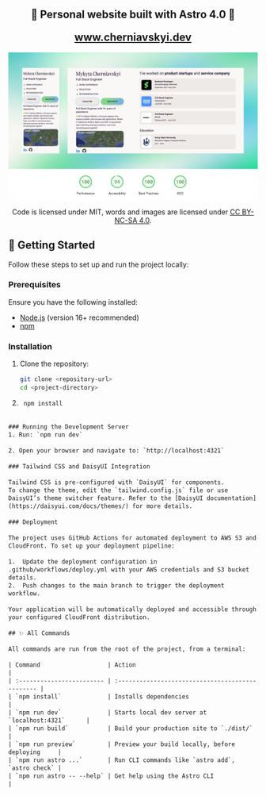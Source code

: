 <h2 align="center">
  <p>🚀 Personal website built with Astro 4.0 🚀</p>
  <a href="https://www.cherniavskyi.dev/" target="_blank">www.cherniavskyi.dev</a>
</h2>

<div align="center">
  <img alt="Demo" src="./demo/theme.webp" />
  <img alt="Demo" src="./demo/insights.webp" />
</div>

<p align="center">
Code is licensed under MIT, words and images are licensed under <a href='https://creativecommons.org/licenses/by-nc-sa/4.0/'>CC BY-NC-SA 4.0</a>.
</p>

## 🚀 Getting Started

Follow these steps to set up and run the project locally:

### Prerequisites

Ensure you have the following installed:
- [Node.js](https://nodejs.org/) (version 16+ recommended)
- [npm](https://www.npmjs.com/)

### Installation

1. Clone the repository:
   ```bash
   git clone <repository-url>
   cd <project-directory>
   ```

2. ```bash
    npm install
  ```

### Running the Development Server
1. Run: `npm run dev`

2. Open your browser and navigate to: `http://localhost:4321`

### Tailwind CSS and DaisyUI Integration

Tailwind CSS is pre-configured with `DaisyUI` for components.
To change the theme, edit the `tailwind.config.js` file or use DaisyUI’s theme switcher feature. Refer to the [DaisyUI documentation](https://daisyui.com/docs/themes/) for more details.

### Deployment

The project uses GitHub Actions for automated deployment to AWS S3 and CloudFront. To set up your deployment pipeline:

1.	Update the deployment configuration in .github/workflows/deploy.yml with your AWS credentials and S3 bucket details.
2.	Push changes to the main branch to trigger the deployment workflow.

Your application will be automatically deployed and accessible through your configured CloudFront distribution.

## ✨ All Commands

All commands are run from the root of the project, from a terminal:

| Command                   | Action                                           |
| :------------------------ | :----------------------------------------------- |
| `npm install`             | Installs dependencies                            |
| `npm run dev`             | Starts local dev server at `localhost:4321`      |
| `npm run build`           | Build your production site to `./dist/`          |
| `npm run preview`         | Preview your build locally, before deploying     |
| `npm run astro ...`       | Run CLI commands like `astro add`, `astro check` |
| `npm run astro -- --help` | Get help using the Astro CLI                     |
